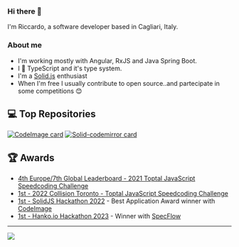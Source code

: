 ### Hi there 👋

I'm Riccardo, a software developer based in Cagliari, Italy.

### About me

- I'm working mostly with Angular, RxJS and Java Spring Boot.
- I 🩷 TypeScript and it's type system.
- I'm a [Solid.js](https://github.com/solidjs/solid) enthusiast
- When I'm free I usually contribute to open source..and partecipate in some competitions 😊

## 💻 Top Repositories

[![CodeImage card](https://github-readme-stats.vercel.app/api/pin/?username=riccardoperra&repo=codeimage&show_icons=true&theme=vision-friendly-dark&hide_border=true&border_radius=24)](https://github.com/riccardoperra/codeimage)
[![Solid-codemirror card](https://github-readme-stats.vercel.app/api/pin/?username=riccardoperra&repo=solid-codemirror&show_icons=true&theme=vision-friendly-dark&hide_border=true&border_radius=24)](https://github.com/riccardoperra/solid-codemirror)

## 🏆 Awards
- [4th Europe/7th Global Leaderboard - 2021 Toptal JavaScript Speedcoding Challenge](https://speedcoding.toptal.com/leaderboard?ch=toptal-js-2021&country=all)
- [1st - 2022 Collision Toronto - Toptal JavaScript Speedcoding Challenge](https://x.com/toptal/status/1540323933412548608?s=20)
- [1st - SolidJS Hackathon 2022](https://hack.solidjs.com/prizes) - Best Application Award winner with [CodeImage](https://github.com/riccardoperra/codeimage)
- [1st - Hanko.io Hackathon 2023](https://hanko.io) - Winner with [SpecFlow](https://github.com/riccardoperra/specflow)

---

<img src="https://github-readme-stats.vercel.app/api?username=riccardoperra&show_icons=true&theme=vision-friendly-dark&hide_border=true&border_radius=24">
